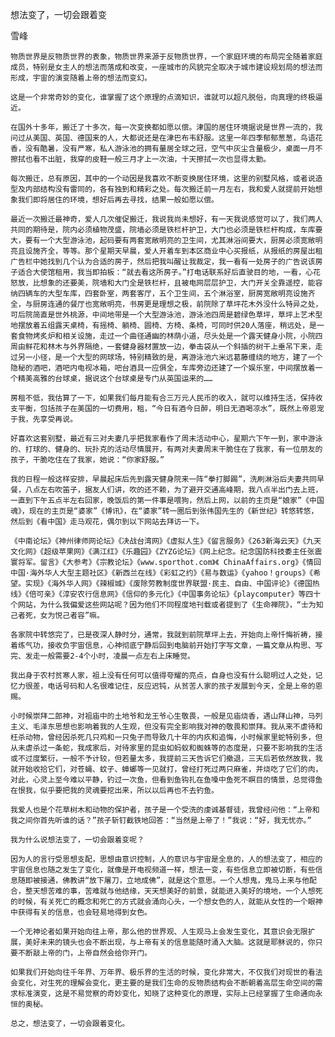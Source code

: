 想法变了，一切会跟着变

雪峰


    物质世界是反物质世界的表象，物质世界来源于反物质世界，一个家庭环境的布局完全随着家庭成员，特别是女主人的想法而落成和改变，一座城市的风貌完全取决于城市建设规划局的想法而形成，宇宙的演变随着上帝的想法而变幻。

    这是一个非常奇妙的变化，谁掌握了这个原理的点滴知识，谁就可以超凡脱俗，向真理的终极逼近。

    在国外十多年，搬迁了十多次，每一次变换都如愿以偿。津国的居住环境据说是世界一流的，我问过从美国、英国、德国来的人，大都说还是在津巴布韦舒服。这里一年四季郁郁葱葱，鸟语花香，没有酷暑，没有严寒，私人游泳池的拥有量居全球之冠，空气中灰尘含量极少，桌面一月不擦拭也看不出脏，我穿的皮鞋一般三月才上一次油，十天擦拭一次也显得太勤。

    每次搬迁，总有原因，其中的一个动因是我喜欢不断变换居住环境，这里的别墅风格，或者说造型及内部结构没有雷同的，各有独到和精彩之处。每次搬迁前一月左右，我和爱人就提前开始想象我们即将居住的环境，想好后再去寻找，结果一般如愿以偿。

    最近一次搬迁最神奇，爱人几次催促搬迁，我说我尚未想好，有一天我说感觉可以了，我们两人共同的期待是，院内必须植物茂盛，院墙必须是铁栏杆护卫，大门也必须是铁栏杆构成，车库要大，要有一个大型游泳池，起码要有两套宽敞明亮的卫生间，尤其淋浴间要大，厨房必须宽敞明亮且设施齐全，等等。那个星期天早晨，爱人开着车到本区商业中心买报纸，从报纸的房屋出租广告栏中她找到几个认为合适的房子，然后把我叫醒让我裁定，我一看有一处房子的广告说该房子适合大使馆租用，我当即拍板：“就去看这所房子。”打电话联系好后直驶目的地，一看，心花怒放，比想象的还要美，院墙和大门全是铁栏杆，且被电网层层护卫，大门开关全靠遥控，能容纳四辆车的大型车库，四套卧室，两套客厅，五个卫生间，五个淋浴室，厨房宽敞明亮设施齐全，与厨房连通的餐厅也宽敞明亮，书房更是理想之极，前院除了草坪花木外没什么特异之处，可后院简直是世外桃源，中间地带是一个大型游泳池，游泳池四周是碧绿色草坪，草坪上艺术型地摆放着五组露天桌椅，有摇椅、躺椅、圆椅、方椅、条椅，可同时供20人落座，稍远处，是一套食物烤炙炉和相关设施，走过一个曲径通幽的林荫小道，尽头处是一个露天健身小院，小院四周由鲜花和林木与外界隔绝，一套健身器材置放一边，拳击袋从一个斜插的树干上垂吊下来，走过另一小径，是一个大型的网球场，特别精致的是，离游泳池六米远葛藤缠绕的地方，建了一个隐秘的酒吧，酒吧内电视冰箱，吧台酒具一应俱全，车库旁边还建了一个娱乐室，中间摆放着一个精美高雅的台球桌，据说这个台球桌是专门从英国运来的……

    房租不低，我估算了一下，如果我们每月能有合三万元人民币的收入，就可以维持生活，保持收支平衡，包括孩子在美国的一切费用，租，“今日有酒今日醉，明日无酒喝凉水”，既然上帝恩宠于我，先享受再说。

    好喜欢这套别墅，最近有三对夫妻几乎把我家看作了周末活动中心，星期六下午一到，家中游泳的、打球的、健身的、玩扑克的活动尽情展开，有两对夫妻周末干脆住在了我家，有一位朋友的孩子，干脆吃住在了我家，她说：“你家舒服。”

    我的日程一般这样安排，早晨起床后先到露天健身院来一阵“拳打脚踢”，洗刷淋浴后夫妻共同早餐，八点左右吹笛子，据友人们讲，吹的还不赖，为了避开交通高峰期，我八点半出门去上班，一直到下午五点半左右回家，晚饭后的第一件事是喂狗，然后上网，以前的主页是“娘家”《中国魂》，现在的主页是“婆家”《博讯》，在“婆家”转一圈后到张伟国先生的《新世纪》转悠转悠，然后到《看中国》走马观花，偶尔到以下网站去拜访一下。

    《中南论坛》《神州律师网论坛》《决战台湾网》《虚拟人生》《留言服务》《263新海云天》《九天文化网》《超级苹果网》《满江红》《乐趣园》《ZYZG论坛》《网上纪念。纪念国防科技委主任张震寰将军。留言》《大参考》《宗教论坛》《www.sporthot.com》《 ChinaAffairs.org》《情回中国·海外华人大型主题社区》《新西兰在线》《彩虹之约》《易与数运》《yahoo！groups》《希望。实现》《海外华人网》《辣椒城》《废除劳教制度世界联盟·民主、自由、中国评论》《德国热线》《倍可亲》《淳安农行信息网》《信仰的多元化》《中国事务论坛》《playcomputer》等四十个网站，为什么我偏爱这些网站呢？因为他们不同程度地刊载或者提到了《生命禅院》，“士为知己者死，女为悦己者容”嘛。

    各家院中转悠完了，已是夜深人静时分，通常，我就到前院草坪上去，开始向上帝忏悔祈祷，接着练气功，接收负宇宙信息，心神彻底宁静后回到电脑前开始打字写文章，一篇文章从构思、写完、发走一般需要2-4个小时，凌晨一点左右上床睡觉。

    我出身于农村贫寒人家，祖上没有任何可以值得夸耀的亮点，自身也没有什么聪明过人之处，记忆力很差，电话号码和人名很难记住，反应迟钝，从贫苦人家的孩子发展到今天，全是上帝的恩赐。

    小时候崇拜二郎神，对祖庙中的土地爷和龙王爷心生敬畏，一般是见庙烧香，遇山拜山神，马列主义、毛泽东思想也影响着我的人生观，但没有完全影响我对神的敬畏和崇拜。我从来不虐待和枉杀动物，曾经因杀死几只鸡和一只兔子而导致几十年的内疚和追悔，小时候家里蛇特别多，但从未虐杀过一条蛇，我成家后，对待家里的昆虫如蚂蚁和蜘蛛等的态度是，只要不影响我的生活或不过度繁衍，一般不予计较，但若量太多，我提前三天告诉它们撤退，三天后若依然故我，我就开始收拾它们，对苍蝇、蚊子、蟑螂等一见就打，曾经打死过两只麻雀，并烧吃了它们的肉，对此，心灵上至今难以平静，钓过一次鱼，但看到鱼钩扎在鱼嗓中鱼死不瞑目的情景，总觉得鱼在恨我，似乎要把我的灵魂要挖出来，所以以后再也不去钓鱼。

    我爱人也是个花草树木和动物的保护者，孩子是一个受洗的虔诚基督徒，我曾经问他：“上帝和我之间你首先听谁的话？”孩子斩钉截铁地回答：“当然是上帝了！”我说：“好，我无忧亦。”

    我为什么说想法变了，一切会跟着变呢？

    因为人的言行受思想支配，思想由意识控制，人的意识与宇宙是全息的，人的想法变了，相应的宇宙信息也随之发生了变化，就像是开电视频道一样，想法一变，有些信息立即被切断，有些信息随即被接通，佛教讲“放下屠刀，立地成佛”，就是这个意思。一个人想鬼，鬼马上来与他配合，整天想苦难的事，苦难就与他结缘，天天想美好的前景，就能进入美好的境地，一个人想死的时候，有关死亡的概念和死亡的方式就会涌向心头，一个想女色的人，就能从女性的一个眼神中获得有关的信息，也会轻易地得到女色。

    一个无神论者如果开始向往上帝，那么他的世界观、人生观马上会发生变化，其意识会无限扩展，美好未来的镜头也会不断出现，与上帝有关的信息能随时涌入大脑。这就是耶稣说的，你只要不断敲上帝的门，上帝自然会给你开门。

    如果我们开始向往千年界、万年界、极乐界的生活的时候，变化非常大，不仅我们对现世的看法会变化，对生死的理解会变化，更主要的是我们生命的反物质结构会不断朝着高层生命空间的需求标准演变，这是不易觉察的奇妙变化，知晓了这种变化的原理，实际上已经掌握了生命通向永恒的奥秘。

    总之，想法变了，一切会跟着变化。



